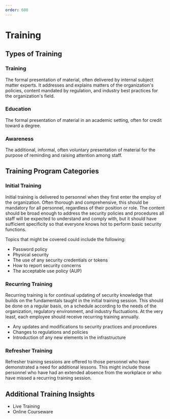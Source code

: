```yaml
---
order: 600
---
```


# Training

## Types of Training

### Training

The formal presentation of material, often delivered by internal subject matter experts. It addresses and explains matters of the organization's policies, content mandated by regulation, and industry best practices for the organization's field.

### Education

The formal presentation of material in an academic setting, often for credit toward a degree.

### Awareness

The additional, informal, often voluntary presentation of material for the purpose of reminding and raising attention among staff.

## Training Program Categories

### Initial Training

Initial training is delivered to personnel when they first enter the employ of the organization. Often thorough and comprehensive, this should be mandatory for all personnel, regardless of their position or role. The content should be broad enough to address the security policies and procedures all staff will be expected to understand and comply with, but it should have sufficient specificity so that everyone knows hot to perform basic security functions.

Topics that might be covered could include the following:

- Password policy
- Physical security
- The use of any security credentials or tokens
- How to report security concerns
- The acceptable use policy (AUP)

### Recurring Training

Recurring training is for continual updating of security knowledge that builds on the fundamentals taught in the initial training session. This should be done on a regular basis, on a schedule according to the needs of the organization, regulatory environment, and industry fluctuations. At the very least, each employee should receive recurring training annually.

- Any updates and modifications to security practices and procedures
- Changes to regulations and policies
- Introduction of any new elements in the infrastructure

### Refresher Training

Refresher training sessions are offered to those personnel who have demonstrated a need for additional lessons. This might include those personnel who have had an extended absence from the workplace or who have missed a recurring training session.

## Additional Training Insights

- Live Training
- Online Courseware
